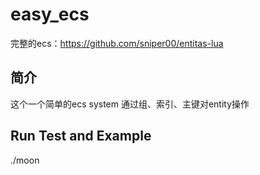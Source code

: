 easy_ecs
====
完整的ecs：https://github.com/sniper00/entitas-lua

简介
-
这个一个简单的ecs
system 通过组、索引、主键对entity操作

Run Test and Example
-
./moon
